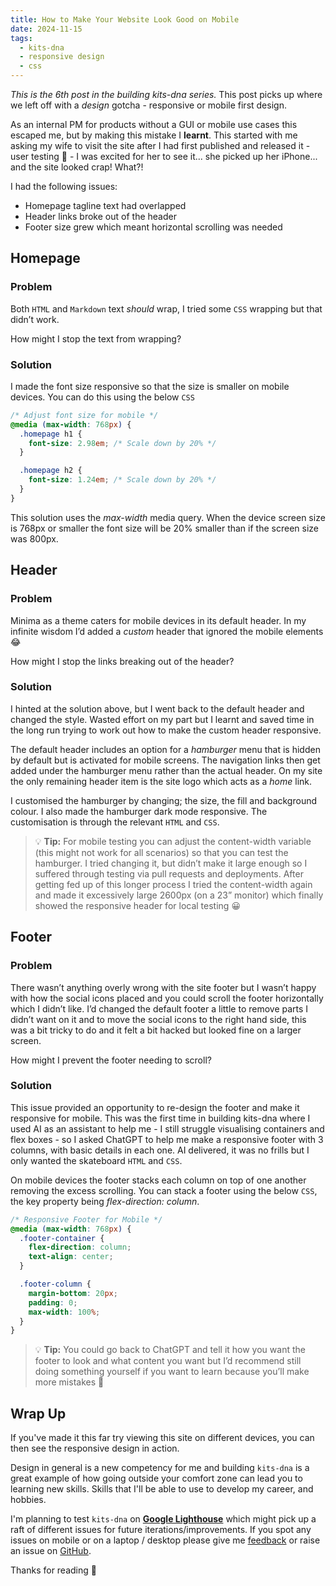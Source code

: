 ```yaml
---
title: How to Make Your Website Look Good on Mobile
date: 2024-11-15
tags:
  - kits-dna
  - responsive design
  - css
---
```

*This is the 6th post in the building kits-dna series.* This post picks up where we left off with a *design* gotcha - responsive or mobile first design.

As an internal PM for products without a GUI or mobile use cases this escaped me, but by making this mistake I **learnt**. This started with me asking my wife to visit the site after I had first published and released it - user testing :test_tube: - I was excited for her to see it... she picked up her iPhone... and the site looked crap! What?!

I had the following issues:

- Homepage tagline text had overlapped
- Header links broke out of the header
- Footer size grew which meant horizontal scrolling was needed

## Homepage

### Problem

Both `HTML` and `Markdown` text *should* wrap, I tried some `CSS` wrapping but that didn’t work.

How might I stop the text from wrapping?

### Solution

I made the font size responsive so that the size is smaller on mobile devices. You can do this using the below `CSS`

```css
/* Adjust font size for mobile */
@media (max-width: 768px) {
  .homepage h1 {
    font-size: 2.98em; /* Scale down by 20% */
  }

  .homepage h2 {
    font-size: 1.24em; /* Scale down by 20% */
  }
}
```

This solution uses the *max-width* media query. When the device screen size is 768px or smaller the font size will be 20% smaller than if the screen size was 800px.

## Header

### Problem

Minima as a theme caters for mobile devices in its default header. In my infinite wisdom I’d added a *custom* header that ignored the mobile elements :joy:

How might I stop the links breaking out of the header?

### Solution

I hinted at the solution above, but I went back to the default header and changed the style. Wasted effort on my part but I learnt and saved time in the long run trying to work out how to make the custom header responsive.

The default header includes an option for a *hamburger* menu that is hidden by default but is activated for mobile screens. The navigation links then get added under the hamburger menu rather than the actual header. On my site the only remaining header item is the site logo which acts as a *home* link.

I customised the hamburger by changing; the size, the fill and background colour. I also made the hamburger dark mode responsive. The customisation is through the relevant `HTML` and `CSS`.

> :bulb: **Tip:** For mobile testing you can adjust the content-width variable (this might not work for all scenarios) so that you can test the hamburger. I tried changing it, but didn’t make it large enough so I suffered through testing via pull requests and deployments. After getting fed up of this longer process I tried the content-width again and made it excessively large 2600px (on a 23” monitor) which finally showed the responsive header for local testing :grinning:

## Footer

### Problem

There wasn’t anything overly wrong with the site footer but I wasn’t happy with how the social icons placed and you could scroll the footer horizontally which I didn’t like. I’d changed the default footer a little to remove parts I didn’t want on it and to move the social icons to the right hand side, this was a bit tricky to do and it felt a bit hacked but looked fine on a larger screen.

How might I prevent the footer needing to scroll?

### Solution

This issue provided an opportunity to re-design the footer and make it responsive for mobile. This was the first time in building kits-dna where I used AI as an assistant to help me - I still struggle visualising containers and flex boxes - so I asked ChatGPT to help me make a responsive footer with 3 columns, with basic details in each one. AI delivered, it was no frills but I only wanted the skateboard `HTML` and `CSS`.

On mobile devices the footer stacks each column on top of one another removing the excess scrolling. You can stack a footer using the below `CSS`, the key property being *flex-direction: column*.

```css
/* Responsive Footer for Mobile */
@media (max-width: 768px) {
  .footer-container {
    flex-direction: column;
    text-align: center;
  }

  .footer-column {
    margin-bottom: 20px;
    padding: 0;
    max-width: 100%;
  }
}
```

> :bulb: **Tip:** You could go back to ChatGPT and tell it how you want the footer to look and what content you want but I’d recommend still doing something yourself if you want to learn because you’ll make more mistakes :school:

## Wrap Up

If you've made it this far try viewing this site on different devices, you can then see the responsive design in action.

Design in general is a new competency for me and building `kits-dna` is a great example of how going outside your comfort zone can lead you to learning new skills. Skills that I'll be able to use to develop my career, and hobbies.

I'm planning to test `kits-dna` on [**Google Lighthouse**](https://developer.chrome.com/docs/lighthouse) which might pick up a raft of different issues for future iterations/improvements. If you spot any issues on mobile or on a laptop / desktop please give me [feedback](/contact) or raise an issue on [GitHub](https://github.com/makendon/kits-dna/issues).

Thanks for reading :call_me_hand:
